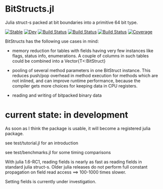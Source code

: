 # BitStructs.jl

Julia struct-s packed at bit boundaries into a primitive 64 bit type.

[![Stable](https://img.shields.io/badge/docs-stable-blue.svg)](https://rryi.github.io/BitStructs.jl/stable)
[![Dev](https://img.shields.io/badge/docs-dev-blue.svg)](https://rryi.github.io/BitStructs.jl/dev)
[![Build Status](https://travis-ci.com/rryi/BitStructs.jl.svg?branch=master)](https://app.travis-ci.com/rryi/BitStructs.jl)
[![Build Status](https://ci.appveyor.com/api/projects/status/github/rryi/BitStructs.jl?svg=true)](https://ci.appveyor.com/project/rryi/BitStructs.jl)
[![Build Status](https://api.cirrus-ci.com/github/rryi/BitStructs.jl.svg)](https://cirrus-ci.com/github/rryi/BitStructs.jl)
[![Coverage](https://codecov.io/gh/rryi/BitStructs.jl/branch/master/graph/badge.svg)](https://codecov.io/gh/rryi/BitStructs.jl)

BitStructs has the following use cases in mind: 

 * memory reduction for tables with fields having very few instances like flags, status info, enumerations. A couple of columns in such tables could be combined into a Vector{T<:BitStruct}
 
 * pooling of several method parameters in one BitStruct instance. This reduces push/pop overhead in method execution for methods which are not inlined, and can improve runtime performance, because the compiler gets more choices for keeping data in CPU registers.

 * reading and writing of bitpacked binary data 

 # current state: in development

 As soon as I think the package is usable, it will become a registered julia package.

see test/tutorial.jl for an introduction

see test/benchmarks.jl for some timing comparisons

With julia 1.6-RC1, reading fields is nearly as fast as reading fields in standard julia struct-s. 
Older julia releases do not perform full constant propagation on field read access ==> 100-1000 times slower.

Setting fields is currently under investigation.

